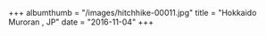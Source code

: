 +++
albumthumb = "/images/hitchhike-00011.jpg"
title = "Hokkaido Muroran , JP"
date = "2016-11-04"
+++
